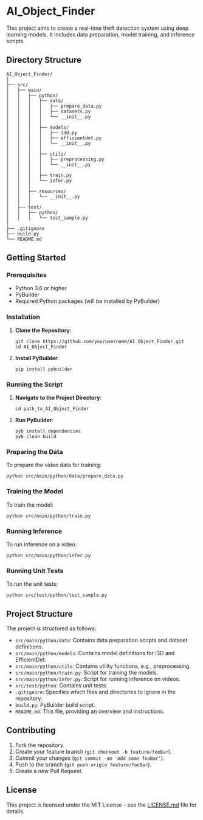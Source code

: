 # AI_Object_Finder

This project aims to create a real-time theft detection system using deep learning models. It includes data preparation, model training, and inference scripts.

## Directory Structure

```plaintext
AI_Object_Finder/
│
├── src/
│   ├── main/
│   │   ├── python/
│   │   │   ├── data/
│   │   │   │   ├── prepare_data.py
│   │   │   │   ├── datasets.py
│   │   │   │   └── __init__.py
│   │   │   │
│   │   │   ├── models/
│   │   │   │   ├── i3d.py
│   │   │   │   ├── efficientdet.py
│   │   │   │   └── __init__.py
│   │   │   │
│   │   │   ├── utils/
│   │   │   │   ├── preprocessing.py
│   │   │   │   └── __init__.py
│   │   │   │
│   │   │   ├── train.py
│   │   │   └── infer.py
│   │   │
│   │   ├── resources/
│   │   │   └── __init__.py
│   │   │
│   ├── test/
│   │   ├── python/
│   │   │   └── test_sample.py
│
├── .gitignore
├── build.py
└── README.md
```
## Getting Started

### Prerequisites

- Python 3.6 or higher
- PyBuilder
- Required Python packages (will be installed by PyBuilder)

### Installation

1. **Clone the Repository**:

    ```
    git clone https://github.com/yourusername/AI_Object_Finder.git
    cd AI_Object_Finder
    ```

2. **Install PyBuilder**:

    ```
    pip install pybuilder
    ```

### Running the Script

1. **Navigate to the Project Directory**:

    ```
    cd path_to_AI_Object_Finder
    ```

2. **Run PyBuilder**:

    ```
    pyb install_dependencies
    pyb clean build
    ```

### Preparing the Data

To prepare the video data for training:

    
    python src/main/python/data/prepare_data.py
    

### Training the Model

To train the model:

    
    python src/main/python/train.py
    

### Running Inference

To run inference on a video:

    
    python src/main/python/infer.py
    

### Running Unit Tests

To run the unit tests:

    
    python src/test/python/test_sample.py
    

## Project Structure

The project is structured as follows:

- `src/main/python/data`: Contains data preparation scripts and dataset definitions.
- `src/main/python/models`: Contains model definitions for I3D and EfficientDet.
- `src/main/python/utils`: Contains utility functions, e.g., preprocessing.
- `src/main/python/train.py`: Script for training the models.
- `src/main/python/infer.py`: Script for running inference on videos.
- `src/test/python`: Contains unit tests.
- `.gitignore`: Specifies which files and directories to ignore in the repository.
- `build.py`: PyBuilder build script.
- `README.md`: This file, providing an overview and instructions.

## Contributing

1. Fork the repository.
2. Create your feature branch (`git checkout -b feature/fooBar`).
3. Commit your changes (`git commit -am 'Add some fooBar'`).
4. Push to the branch (`git push origin feature/fooBar`).
5. Create a new Pull Request.

## License

This project is licensed under the MIT License - see the [LICENSE.md](LICENSE.md) file for details.
